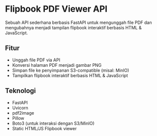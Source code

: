 # Flipbook PDF Viewer API

Sebuah API sederhana berbasis FastAPI untuk mengunggah file PDF dan mengubahnya menjadi tampilan flipbook interaktif berbasis HTML & JavaScript.

## Fitur

- Unggah file PDF via API
- Konversi halaman PDF menjadi gambar PNG
- Simpan file ke penyimpanan S3-compatible (misal: MinIO)
- Tampilkan flipbook interaktif berbasis HTML & JavaScript

## Teknologi

- FastAPI
- Uvicorn
- pdf2image
- Pillow
- Boto3 (untuk interaksi dengan S3/MinIO)
- Static HTML/JS Flipbook viewer
